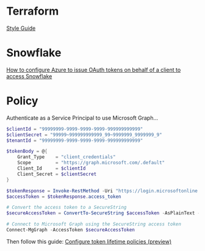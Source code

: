 # Terraform

[Style Guide](https://developer.hashicorp.com/terraform/language/style)

# Snowflake

[How to configure Azure to issue OAuth tokens on behalf of a client to access Snowflake](https://community.snowflake.com/s/article/Create-External-OAuth-Token-Using-Azure-AD-For-The-OAuth-Client-Itself)

# Policy 

Authenticate as a Service Principal to use Microsoft Graph...

```powershell
$clientId = "99999999-9999-9999-9999-999999999999"
$clientSecret = "99999~999999999999_99~9999999_9999999_9"
$tenantId = "99999999-9999-9999-9999-999999999999"

$tokenBody = @{
    Grant_Type    = "client_credentials"
    Scope         = "https://graph.microsoft.com/.default"
    Client_Id     = $clientId
    Client_Secret = $clientSecret
}

$tokenResponse = Invoke-RestMethod -Uri "https://login.microsoftonline.com/$tenantId/oauth2/v2.0/token" -Method POST -Body $tokenBody
$accessToken = $tokenResponse.access_token

# Convert the access token to a SecureString
$secureAccessToken = ConvertTo-SecureString $accessToken -AsPlainText -Force

# Connect to Microsoft Graph using the SecureString access token
Connect-MgGraph -AccessToken $secureAccessToken
``` 

Then follow this guide: [Configure token lifetime policies (preview)](https://learn.microsoft.com/en-us/entra/identity-platform/configure-token-lifetimes)